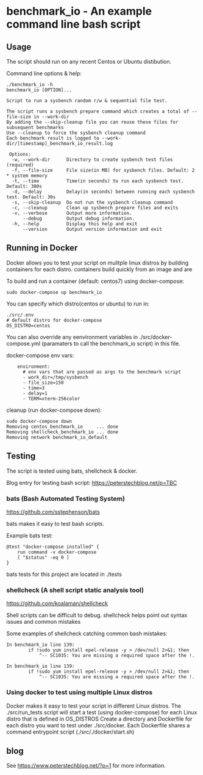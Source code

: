 # benchmark_io - An example command line bash script

## Usage

The script should run on any recent Centos or Ubuntu distibution.

Command line options & help:

```
./benchmark_io -h
benchmark_io [OPTION]... 

Script to run a sysbench random r/w & sequential file test.

The script runs a sysbench prepare command which creates a total of --file-size in --work-dir
By adding the --skip-cleanup file you can reuse these files for subsequent benchmarks
Use --cleanup to force the sysbench cleanup command
Each benchmark result is logged to --work-dir/[timestamp]_benchmark_io_result.log

 Options:
  -w, --work-dir      Directory to create sysbench test files (required)
  -f, --file-size     File size(in MB) for sysbench files. Default: 2 * system memory
  -t, --time          Time(in seconds) to run each sysbench test. Default: 300s
  -d, --delay         Delay(in seconds) between running each sysbench test. Default: 30s
  -s, --skip-cleanup  Do not run the sysbench cleanup command
  -c, --cleanup       Clean up sysbench prepare files and exits
  -v, --verbose       Output more information.
      --debug         Output debug information.
  -h, --help          Display this help and exit
      --version       Output version information and exit
```

## Running in Docker

Docker allows you to test your script on mulitple linux distros by building containers for each distro.  containers build quickly from an image and are


To build and run a container (default: centos7) using docker-compose:
```
sudo docker-compose up benchmark_io
```

You can specify which distro(centos or ubuntu) to run in:
```
./src/.env 
# default distro for docker-compose
OS_DISTRO=centos
```

You can also override any eenvironment variables in ./src/docker-compose.yml (paramaters to call the benchmark_io script) in this file.

docker-compose env vars:
```
    environment:
      # env vars that are passed as args to the benchmark script
      - work_dir=/tmp/sysbench
      - file_size=150
      - time=3
      - delay=1
      - TERM=xterm-256color
```


cleanup (run docker-compose down):
```
sudo docker-compose down
Removing centos_benchmark_io     ... done
Removing shellcheck_benchmark_io ... done
Removing network benchmark_io_default
```

## Testing

The script is tested using bats, shellcheck & docker.

Blog entry for testing bash script: https://peterstechblog.net/p=TBC

### bats (Bash Automated Testing System) 

https://github.com/sstephenson/bats

bats makes it easy to test bash scripts.

Example bats test:
```
@test "docker-compose installed" {
    run command -v docker-compose
    [ "$status" -eq 0 ]
}
```

bats tests for this project are located in ./tests

### shellcheck (A shell script static analysis tool)

https://github.com/koalaman/shellcheck

Shell scripts can be difficult to debug.  shellcheck helps point out syntax issues and common mistakes

Some examples of shellcheck catching common bash mistakes:

```
In benchmark_io line 139:
        if !sudo yum install epel-release -y > /dev/null 2>&1; then
            ^-- SC1035: You are missing a required space after the !.
```

```
In benchmark_io line 139:
        if !sudo yum install epel-release -y > /dev/null 2>&1; then
            ^-- SC1035: You are missing a required space after the !.
```

### Using docker to test using multiple Linux distros

Docker makes it easy to test your script in different Linux distros.  The ./src/run_tests script will start a test (using docker-compose) for each Linux distro that is defined in OS_DISTROS
Create a directory and Dockerfile for each distro you want to test under ./src/docker.  Each Dockerfile shares a command entrypoint script (./src/./docker/start.sh)

## blog

See https://www.peterstechblog.net/?p=1 for more information.
